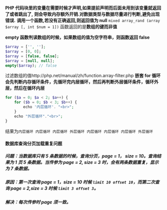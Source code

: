 **PHP 代码块里的变量在需要时候才声明,如果提前声明而后面未用到该变量就返回了或者跳出了,**
**则会导致内存额外开销.对数据类型与数据尽量进行判断,避免出现错误.**
**调用一个函数,若没有正确返回,则返回值为 null**
`mixed array_rand (array $array [, int $num = 1])` 函数返回的是**数组的键而非值**

**empty 函数判读数组的时候，如果数组的值为空字符串，则函数返回 false**
```php
$array = ['', ''];
$array = [0, 0];
$array = [false, false];
$array = [null, null];
empty($array); // false
```
过滤数组的值http://php.net/manual/zh/function.array-filter.php
**嵌套 for 循环会先判断内存循环条件，先循环完内层循环，然后再判断外层循环条件，循环外层，然后在循环内层**
```php
for ($a = 0; $a < 2; $a++) {
    for ($b = 0; $b < 3; $b++) {
        echo '内层循环'. "<br>";
    }
    echo "外层循环"."<br>";
}
```
结果为`内层循环
内层循环
内层循环
外层循环
内层循环
内层循环
内层循环
外层循环`
#### 数据库查询分页加载重复问题
##### 问题：当数据库只有 5 条数据的时候，查询分页，page = 1， size = 10。查询结果为 1 页 5 条数据。当传参为 page = 2, size = 3 时，会有两条数据重复，显示为 7 条数据。
##### 原因：第一次查询 page = 1，size = 10 时候 `limit 10 offset 10`，而第二次查询 page = 2,size = 3 时候 `limit 3 offset 3`。
##### 解决：每次传参时 page 须一致。
